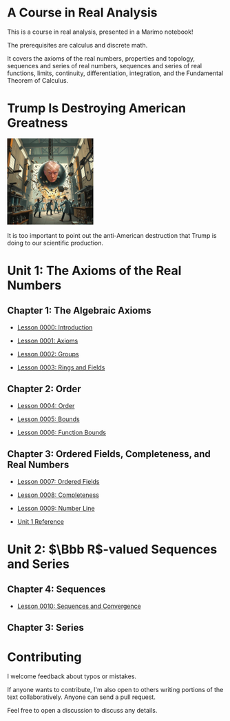 # A Course in Real Analysis

This is a course in real analysis, presented in a Marimo notebook!

The prerequisites are calculus and discrete math.

It covers the axioms of the real numbers, properties and topology, sequences and series of real numbers, sequences and series of real functions, limits, continuity, differentiation, integration, and the Fundamental Theorem of Calculus.

# Trump Is Destroying American Greatness

<img src="./images/trumpwreck.png" style="width:200px"></img>

It is too important to point out the anti-American destruction that Trump is doing to our scientific production.  

# Unit 1: The Axioms of the Real Numbers
## Chapter 1: The Algebraic Axioms

* [Lesson 0000: Introduction](https://marimo.app/gh/axiomtutor/acira/master?entrypoint=ACIRA_0000_intro.py)

* [Lesson 0001: Axioms](https://marimo.app/gh/axiomtutor/acira/master?entrypoint=ACIRA_0001_axioms.py)

* [Lesson 0002: Groups](https://marimo.app/gh/axiomtutor/acira/master?entrypoint=ACIRA_0002_groups.py)

* [Lesson 0003: Rings and Fields](https://marimo.app/gh/axiomtutor/acira/master?entrypoint=ACIRA_0003_ringfield.py)

## Chapter 2: Order 

* [Lesson 0004: Order](https://marimo.app/gh/axiomtutor/acira/master?entrypoint=ACIRA_0004_order.py) 

* [Lesson 0005: Bounds](https://marimo.app/gh/axiomtutor/acira/master?entrypoint=ACIRA_0005_bounds.py)

* [Lesson 0006: Function Bounds](https://marimo.app/gh/axiomtutor/acira/master?entrypoint=ACIRA_0006_boundfunc.py)

## Chapter 3: Ordered Fields, Completeness, and Real Numbers

* [Lesson 0007: Ordered Fields](https://marimo.app/gh/axiomtutor/acira/master?entrypoint=ACIRA_0007_ordfield.py)

* [Lesson 0008: Completeness](https://marimo.app/gh/axiomtutor/acira/master?entrypoint=ACIRA_0008_completeness.py)

* [Lesson 0009: Number Line](https://marimo.app/gh/axiomtutor/acira/master?entrypoint=ACIRA_0009_numberline.py)

* [Unit 1 Reference](https://marimo.app/gh/axiomtutor/acira/master?entrypoint=ACIRA_unit1_ref.py)

# Unit 2: $\Bbb R$-valued Sequences and Series
## Chapter 4: Sequences

* [Lesson 0010: Sequences and Convergence](https://marimo.app/gh/axiomtutor/acira/master?entrypoint=ACIRA_0010_seqs.py)

## Chapter 3: Series

<!---

# Unit 3: $\Bbb R$-valued Functions
## Chapter 5: Limits

## Chapter 6: Continuity

# Unit 4: Differentiation
## Chapter 7: Algebraic Laws

## Chapter 8: EVT and MVT

# Unit 5: Integration 
## Chapter 9: The Riemann Integral

## Chapter 10: The Fundamental Theorem of Calculus
-->
# Contributing

I welcome feedback about typos or mistakes.  

If anyone wants to contribute, I'm also open to others writing portions of the text collaboratively.  Anyone can send a pull request.

Feel free to open a discussion to discuss any details.

